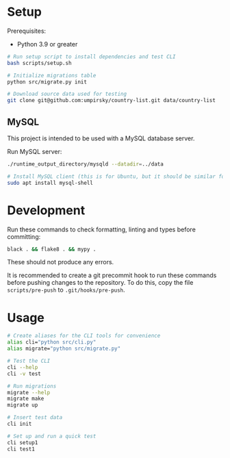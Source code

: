 # Setup

Prerequisites:

- Python 3.9 or greater

```bash
# Run setup script to install dependencies and test CLI
bash scripts/setup.sh

# Initialize migrations table
python src/migrate.py init

# Download source data used for testing
git clone git@github.com:umpirsky/country-list.git data/country-list
```

## MySQL

This project is intended to be used with a MySQL database server.

Run MySQL server:

```bash
./runtime_output_directory/mysqld --datadir=../data

# Install MySQL client (this is for Ubuntu, but it should be similar for other distros)
sudo apt install mysql-shell
```

# Development

Run these commands to check formatting, linting and types before committing:

```bash
black . && flake8 . && mypy .
```

These should not produce any errors.

It is recommended to create a git precommit hook to run these commands before pushing changes to the repository. To do this, copy the file `scripts/pre-push` to `.git/hooks/pre-push`.

# Usage

```bash
# Create aliases for the CLI tools for convenience
alias cli="python src/cli.py"
alias migrate="python src/migrate.py"

# Test the CLI
cli --help
cli -v test

# Run migrations
migrate --help
migrate make
migrate up

# Insert test data
cli init

# Set up and run a quick test
cli setup1
cli test1
```
